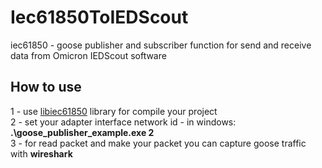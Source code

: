 # Iec61850ToIEDScout
iec61850 - goose publisher and subscriber function for send and receive data from Omicron IEDScout software

## How to use
1 - use <a href="https://github.com/mz-automation/libiec61850">libiec61850</a> library for compile your project <br>
2 - set your adapter interface network id - in windows: <b>.\goose_publisher_example.exe 2</b> <br>
3 - for read packet and make your packet you can capture goose traffic with <b>wireshark</b>
